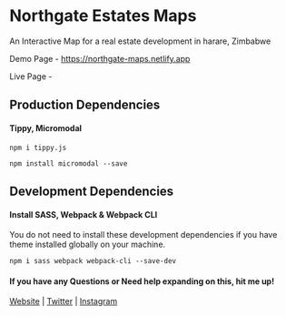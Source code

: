 # Northgate Estates Maps

An Interactive Map for a real estate development in harare, Zimbabwe

Demo Page - https://northgate-maps.netlify.app

Live Page - 

## Production Dependencies
#### Tippy, Micromodal

```
npm i tippy.js

npm install micromodal --save
```

## Development Dependencies
#### Install SASS, Webpack & Webpack CLI

You do not need to install these development dependencies if you have theme installed globally on your machine.

```
npm i sass webpack webpack-cli --save-dev
```

#### If you have any Questions or Need help expanding on this, hit me up!

[Website](https://thatafro.netlify.app/ "Personal Website") | [Twitter](https://twitter.com/HikwaMehluli "Follow Méh on Twitter") | [Instagram](https://www.instagram.com/thatafro "Digital Illustrations") 
